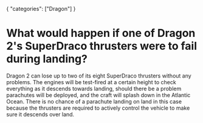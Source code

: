{
    "categories": ["Dragon"]
}

# What would happen if one of Dragon 2's SuperDraco thrusters were to fail during landing?

Dragon 2 can lose up to two of its eight SuperDraco thrusters without any problems. The engines will be test-fired at a certain height to check everything as it descends towards landing, should there be a problem parachutes will be deployed, and the craft will splash down in the Atlantic Ocean. There is no chance of a parachute landing on land in this case because the thrusters are required to actively control the vehicle to make sure it descends over land.
